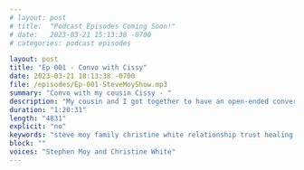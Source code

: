 ```yaml
---
# layout: post
# title:  "Podcast Episodes Coming Soon!"
# date:   2023-03-21 15:13:38 -0700
# categories: podcast episodes

layout: post 
title: "Ep 001 - Convo with Cissy" 
date: 2023-03-21 18:13:38 -0700
file: /episodes/Ep-001-SteveMoyShow.mp3 
summary: "Convo with my cousin Cissy - "
description: "My cousin and I got together to have an open-ended conversation about various topics.  We talk about the role she played in my life, our family, and the lasting impact of a traumatic childhood, amongst various other topics.  We both agreed that the trust we have in each other is rare and valuable. This conversation reminded us of the value of having someone to rely on during times of vulnerability." 
duration: "1:20:31" 
length: "4831" 
explicit: "no" 
keywords: "steve moy family christine white relationship trust healing support trauma" 
block: "" 
voices: "Stephen Moy and Christine White"
---
```






<!-- 

You’ll find this post in your `_posts` directory. Go ahead and edit it and re-build the site to see your changes. You can rebuild the site in many different ways, but the most common way is to run `jekyll serve`, which launches a web server and auto-regenerates your site when a file is updated.

Jekyll requires blog post files to be named according to the following format:

`YEAR-MONTH-DAY-title.MARKUP`

Where `YEAR` is a four-digit number, `MONTH` and `DAY` are both two-digit numbers, and `MARKUP` is the file extension representing the format used in the file. After that, include the necessary front matter. Take a look at the source for this post to get an idea about how it works.

Jekyll also offers powerful support for code snippets:

{% highlight ruby %}
def print_hi(name)
  puts "Hi, #{name}"
end
print_hi('Tom')
#=> prints 'Hi, Tom' to STDOUT.
{% endhighlight %}

Check out the [Jekyll docs][jekyll-docs] for more info on how to get the most out of Jekyll. File all bugs/feature requests at [Jekyll’s GitHub repo][jekyll-gh]. If you have questions, you can ask them on [Jekyll Talk][jekyll-talk].

[jekyll-docs]: https://jekyllrb.com/docs/home
[jekyll-gh]:   https://github.com/jekyll/jekyll
[jekyll-talk]: https://talk.jekyllrb.com/

 -->
